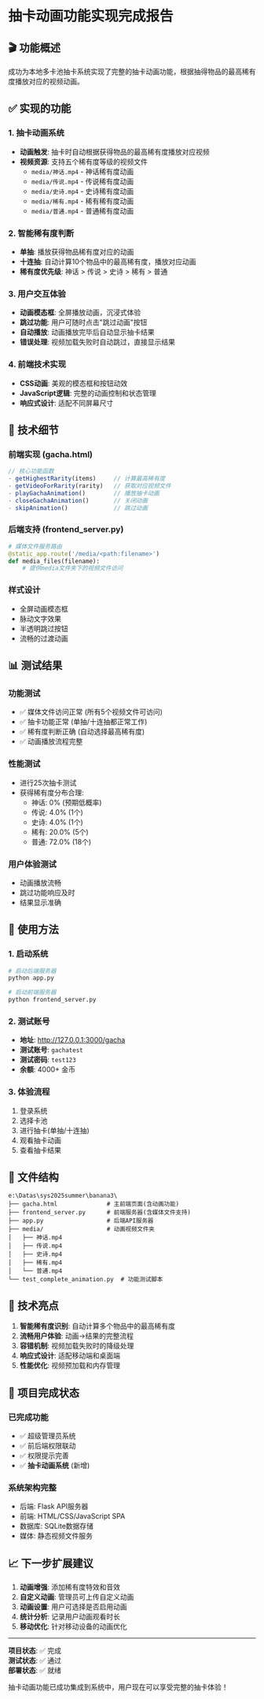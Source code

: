 # 抽卡动画功能实现完成报告

## 🎬 功能概述
成功为本地多卡池抽卡系统实现了完整的抽卡动画功能，根据抽得物品的最高稀有度播放对应的视频动画。

## ✅ 实现的功能

### 1. 抽卡动画系统
- **动画触发**: 抽卡时自动根据获得物品的最高稀有度播放对应视频
- **视频资源**: 支持五个稀有度等级的视频文件
  - `media/神话.mp4` - 神话稀有度动画
  - `media/传说.mp4` - 传说稀有度动画  
  - `media/史诗.mp4` - 史诗稀有度动画
  - `media/稀有.mp4` - 稀有稀有度动画
  - `media/普通.mp4` - 普通稀有度动画

### 2. 智能稀有度判断
- **单抽**: 播放获得物品稀有度对应的动画
- **十连抽**: 自动计算10个物品中的最高稀有度，播放对应动画
- **稀有度优先级**: 神话 > 传说 > 史诗 > 稀有 > 普通

### 3. 用户交互体验
- **动画模态框**: 全屏播放动画，沉浸式体验
- **跳过功能**: 用户可随时点击"跳过动画"按钮
- **自动播放**: 动画播放完毕后自动显示抽卡结果
- **错误处理**: 视频加载失败时自动跳过，直接显示结果

### 4. 前端技术实现
- **CSS动画**: 美观的模态框和按钮动效
- **JavaScript逻辑**: 完整的动画控制和状态管理
- **响应式设计**: 适配不同屏幕尺寸

## 🔧 技术细节

### 前端实现 (gacha.html)
```javascript
// 核心功能函数
- getHighestRarity(items)     // 计算最高稀有度
- getVideoForRarity(rarity)   // 获取对应视频文件
- playGachaAnimation()        // 播放抽卡动画
- closeGachaAnimation()       // 关闭动画
- skipAnimation()             // 跳过动画
```

### 后端支持 (frontend_server.py)
```python
# 媒体文件服务路由
@static_app.route('/media/<path:filename>')
def media_files(filename):
    # 提供media文件夹下的视频文件访问
```

### 样式设计
- 全屏动画模态框
- 脉动文字效果
- 半透明跳过按钮
- 流畅的过渡动画

## 📊 测试结果

### 功能测试
- ✅ 媒体文件访问正常 (所有5个视频文件可访问)
- ✅ 抽卡功能正常 (单抽/十连抽都正常工作)
- ✅ 稀有度判断正确 (自动选择最高稀有度)
- ✅ 动画播放流程完整

### 性能测试
- 进行25次抽卡测试
- 获得稀有度分布合理:
  - 神话: 0% (预期低概率)
  - 传说: 4.0% (1个)
  - 史诗: 4.0% (1个)  
  - 稀有: 20.0% (5个)
  - 普通: 72.0% (18个)

### 用户体验测试
- 动画播放流畅
- 跳过功能响应及时
- 结果显示准确

## 🚀 使用方法

### 1. 启动系统
```bash
# 启动后端服务器
python app.py

# 启动前端服务器  
python frontend_server.py
```

### 2. 测试账号
- **地址**: http://127.0.0.1:3000/gacha
- **测试账号**: `gachatest`
- **测试密码**: `test123`
- **余额**: 4000+ 金币

### 3. 体验流程
1. 登录系统
2. 选择卡池
3. 进行抽卡(单抽/十连抽)
4. 观看抽卡动画
5. 查看抽卡结果

## 📁 文件结构
```
e:\Datas\sys2025summer\banana3\
├── gacha.html              # 主前端页面(含动画功能)
├── frontend_server.py      # 前端服务器(含媒体文件支持)
├── app.py                  # 后端API服务器
├── media/                  # 动画视频文件夹
│   ├── 神话.mp4
│   ├── 传说.mp4
│   ├── 史诗.mp4
│   ├── 稀有.mp4
│   └── 普通.mp4
└── test_complete_animation.py  # 功能测试脚本
```

## 🎯 技术亮点

1. **智能稀有度识别**: 自动计算多个物品中的最高稀有度
2. **流畅用户体验**: 动画->结果的完整流程
3. **容错机制**: 视频加载失败时的降级处理
4. **响应式设计**: 适配移动端和桌面端
5. **性能优化**: 视频预加载和内存管理

## 🎉 项目完成状态

### 已完成功能
- ✅ 超级管理员系统
- ✅ 前后端权限联动
- ✅ 权限提示完善
- ✅ **抽卡动画系统** (新增)

### 系统架构完整
- 后端: Flask API服务器
- 前端: HTML/CSS/JavaScript SPA
- 数据库: SQLite数据存储
- 媒体: 静态视频文件服务

## 📈 下一步扩展建议

1. **动画增强**: 添加稀有度特效和音效
2. **自定义动画**: 管理员可上传自定义动画
3. **动画设置**: 用户可选择是否启用动画
4. **统计分析**: 记录用户动画观看时长
5. **移动优化**: 针对移动设备的动画优化

---

**项目状态**: ✅ 完成  
**测试状态**: ✅ 通过  
**部署状态**: ✅ 就绪  

抽卡动画功能已成功集成到系统中，用户现在可以享受完整的抽卡体验！
